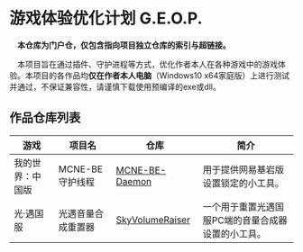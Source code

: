 # 游戏体验优化计划 G.E.O.P.
&emsp;**本仓库为门户仓，仅包含指向项目独立仓库的索引与超链接。**

&emsp;本项目旨在通过插件、守护进程等方式，优化作者本人在各种游戏中的游戏体验。本项目的各作品均**仅在作者本人电脑**（Windows10 x64家庭版）上进行测试并通过，不保证兼容性，请谨慎下载使用预编译的exe或dll。

## 作品仓库列表
|游戏|项目名|仓库|简介|
|-|-|-|-|
|我的世界：中国版|MCNE-BE守护线程|[MCNE-BE-Daemon](https://github.com/HTMonkeyG/MCNE-BE-Daemon)|用于提供网易基岩版设置锁定的小工具。|
|光·遇国服|光遇音量合成重置器|[SkyVolumeRaiser](https://github.com/HTMonkeyG/SkyVolumeRaiser)|一个用于重置光遇国服PC端的音量合成器设置的小工具。|
